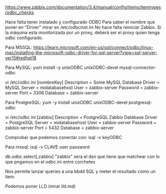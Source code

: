 https://www.zabbix.com/documentation/3.4/manual/config/items/itemtypes/odbc_checks

Hace falta tener instalado y configurado ODBC
Para saber el nombre que poner en "Driver" mirar en /etc/odbcinst.ini
No hace falta reiniciar Zabbix.
Si la máquina esta monitorizada por un proxy, deberá ser el proxy quien tenga odbc configurado.

Para MSSQL: https://learn.microsoft.com/en-us/sql/connect/odbc/linux-mac/installing-the-microsoft-odbc-driver-for-sql-server?view=sql-server-ver15#redhat18

Para MySQL:
yum install -y unixODBC unixODBC-devel mysql-connector-odbc

vi /etc/odbc.ini
[nombreKey]
Description = Some MySQL Database
Driver      = MySQL
Server      = midatabasehost
User        = zabbix-server
Password    = zabbix-server
Port        = 3306
Database    = zabbix-server


Para PostgreSQL:
yum -y install unixODBC unixODBC-devel postgresql-odbc

vi /etc/odbc.ini
[zabbix]
Description = PostgreSQL Zabbix Database
Driver      = PostgreSQL
Server      = midatabasehost
User        = zabbix-server
Password    = zabbix-server
Port        = 5432
Database    = zabbix-server


Comprobar que podemos conectar con:
isql -v keyODBC

Para mssql:
isql -v CLAVE user password

db.odbc.select[<unique short description>,zabbix]
  "zabbix" sera el dsn que tiene que matchear con lo que pngamos en el odbc.ini entre corchetes

Nos permite lanzar queries a una bbdd SQL y meter el resultado como un item.

Podemos poner LLD (mirar lld.md)
